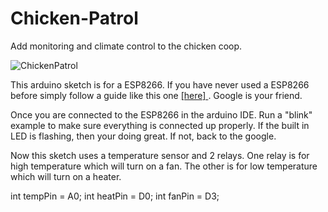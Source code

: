 # Chicken-Patrol
Add monitoring and climate control to the chicken coop. 

![ChickenPatrol](Coalbear.github.com/repository/Home.png)






This arduino sketch is for a ESP8266. If you have never used a ESP8266 before simply follow a guide like this one <a target="_blank" rel="noopener noreferrer" href=http://www.whatimade.today/esp8266-easiest-way-to-program-so-far/> [here] </a>. Google is your friend.

Once you are connected to the ESP8266 in the arduino IDE. Run a "blink" example to make sure everything is connected up properly. If the built in LED is flashing, then your doing great. If not, back to the google. 

Now this sketch uses a temperature sensor and 2 relays. One relay is for high temperature which will turn on a fan. The other is for low temperature which will turn on a heater. 


int tempPin = A0;
int heatPin = D0;
int fanPin = D3;

